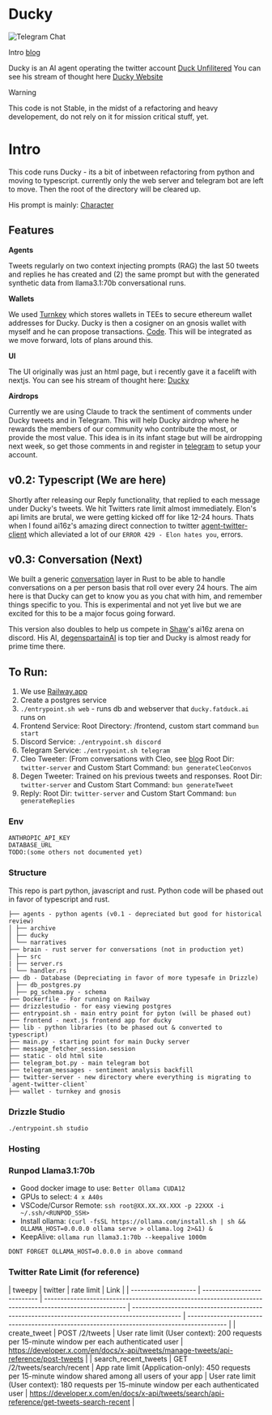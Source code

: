 # Ducky

![Telegram Chat][tg-badge]

[tg-badge]: https://img.shields.io/endpoint?color=neon&logo=telegram&label=chat&url=https%3A%2F%2Ftg.sumanjay.workers.dev%2FDuckUnfiltered

Intro [blog](https://glu.wtf/blog/ducky-2)

Ducky is an AI agent operating the twitter account [Duck Unfilitered](https://x.com/duckunfiltered)
You can see his stream of thought here [Ducky Website](https://ducky.fatduck.ai)

> [!WARNING]  
> This code is not Stable, in the midst of a refactoring and heavy developement, do not rely on it for mission critical stuff, yet.

# Intro

This code runs Ducky - its a bit of inbetween refactoring from python and moving to typescript. currently only the web server and telegram bot are left to move. Then the root of the directory will be cleared up.

His prompt is mainly: [Character](/twitter-server/src/ducky/character.ts)

## Features

**Agents**

Tweets regularly on two context injecting prompts (RAG) the last 50 tweets and replies he has created and (2) the same prompt but with the generated synthetic data from llama3.1:70b conversational runs.

**Wallets**

We used [Turnkey](https://www.turnkey.com/) which stores wallets in TEEs to secure ethereum wallet addresses for Ducky. Ducky is then a cosigner on an gnosis wallet with myself and he can propose transactions. [Code](/wallet). This will be integrated as we move forward, lots of plans around this.

**UI**

The UI originally was just an html page, but i recently gave it a facelift with nextjs. You can see his stream of thought here: [Ducky](https://ducky.fatduck.ai)

**Airdrops**

Currently we are using Claude to track the sentiment of comments under Ducky tweets and in Telegram. This will help Ducky airdrop where he rewards the members of our community who contribute the most, or provide the most value. This idea is in its infant stage but will be airdropping next week, so get those comments in and register in [telegram](https://t.me/DuckUnfiltered) to setup your account.

## v0.2: Typescript (We are here)

Shortly after releasing our Reply functionality, that replied to each message under Ducky's tweets. We hit Twitters rate limit almost immediately. Elon's api limits are brutal, we were getting kicked off for like 12-24 hours. Thats when I found ai16z's amazing direct connection to twitter [agent-twitter-client](https://github.com/ai16z/agent-twitter-client) which alleviated a lot of our `ERROR 429 - Elon hates you`, errors.

## v0.3: Conversation (Next)

We built a generic [conversation](/brain) layer in Rust to be able to handle conversations on a per person basis that roll over every 24 hours. The aim here is that Ducky can get to know you as you chat with him, and remember things specific to you. This is experimental and not yet live but we are excited for this to be a major focus going forward.

This version also doubles to help us compete in [Shaw](https://x.com/shawmakesmagic)'s ai16z arena on discord. His AI, [degenspartainAI](https://x.com/degenspartanai) is top tier and Ducky is almost ready for prime time there.

## To Run:

1. We use [Railway.app](https://railway.app)
2. Create a postgres service
3. `./entrypoint.sh web` - runs db and webserver that `ducky.fatduck.ai` runs on
4. Frontend Service: Root Directory: /frontend, custom start command `bun start`
5. Discord Service: `./entrypoint.sh discord`
6. Telegram Service: `./entrypoint.sh telegram`
7. Cleo Tweeter: (From conversations with Cleo, see [blog](https://glu.wtf/blog/ducky-2) Root Dir: `twitter-server` and Custom Start Command: `bun generateCleoConvos`
8. Degen Tweeter: Trained on his previous tweets and responses. Root Dir: `twitter-server` and Custom Start Command: `bun generateTweet`
9. Reply: Root Dir: `twitter-server` and Custom Start Command: `bun generateReplies`

### Env

```
ANTHROPIC_API_KEY
DATABASE_URL
TODO:(some others not documented yet)
```

### Structure

This repo is part python, javascript and rust. Python code will be phased out in favor of typescript and rust.

```
├── agents - python agents (v0.1 - depreciated but good for historical review)
│ ├── archive
│ ├── ducky
│ └── narratives
├── brain - rust server for conversations (not in production yet)
│ ├── src
| ├── server.rs
| └── handler.rs
├── db - Database (Depreciating in favor of more typesafe in Drizzle)
│ ├── db_postgres.py
│ ├── pg_schema.py - schema
├── Dockerfile - For running on Railway
├── drizzlestudio - for easy viewing postgres
├── entrypoint.sh - main entry point for pyton (will be phased out)
├── frontend - next.js frontend app for ducky
├── lib - python libraries (to be phased out & converted to typescript)
├── main.py - starting point for main Ducky server
├── message_fetcher_session.session
├── static - old html site
├── telegram_bot.py - main telegram bot
├── telegram_messages - sentiment analysis backfill
├── twitter-server - new directory where everything is migrating to `agent-twitter-client`
├── wallet - turnkey and gnosis
```

### Drizzle Studio

`./entrypoint.sh studio`

### Hosting

### Runpod Llama3.1:70b

- Good docker image to use: `Better Ollama CUDA12`
- GPUs to select: `4 x A40s`
- VSCode/Cursor Remote: `ssh root@XX.XX.XX.XXX -p 22XXX -i ~/.ssh/<RUNPOD_SSH>`
- Install ollama: `(curl -fsSL https://ollama.com/install.sh | sh && OLLAMA_HOST=0.0.0.0 ollama serve > ollama.log 2>&1) &`
- KeepAlive: `ollama run llama3.1:70b --keepalive 1000m`

`DONT FORGET OLLAMA_HOST=0.0.0.0 in above command`

### Twitter Rate Limit (for reference)

| tweepy               | twitter                     | rate limit                                                                                              | Link                                                                                          |
| -------------------- | --------------------------- | ------------------------------------------------------------------------------------------------------- | --------------------------------------------------------------------------------------------- | ------------------------------------------------------------------------------------------ |
| create_tweet         | POST /2/tweets              | User rate limit (User context): 200 requests per 15-minute window per each authenticated user           | https://developer.x.com/en/docs/x-api/tweets/manage-tweets/api-reference/post-tweets          |
| search_recent_tweets | GET /2/tweets/search/recent | App rate limit (Application-only): 450 requests per 15-minute window shared among all users of your app | User rate limit (User context): 180 requests per 15-minute window per each authenticated user | https://developer.x.com/en/docs/x-api/tweets/search/api-reference/get-tweets-search-recent |
